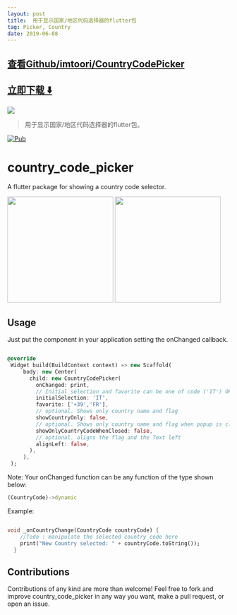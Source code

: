 ```yaml
---
layout: post
title:  用于显示国家/地区代码选择器的flutter包
tag: Picker, Country
date: 2019-06-08
---
```


 

## [查看Github/imtoori/CountryCodePicker](http://github.com/imtoori/CountryCodePicker)
## [立即下载 ️⬇️ ](https://codeload.github.com/imtoori/CountryCodePicker/zip/master) 


 
![](https://flutterawesome.com/content/images/2019/03/country_code_pickerc.jpg)
 
>
> 用于显示国家/地区代码选择器的flutter包。
>

 
[![Pub](https://img.shields.io/badge/Pub-1.1.5-orange.svg)](https://pub.dartlang.org/packages/country_code_picker)

# country_code_picker

A flutter package for showing a country code selector.

<img src="https://raw.githubusercontent.com/Salvatore-Giordano/CountryCodePicker/master/screenshots/screen1.png" width="240"/>
<img src="https://raw.githubusercontent.com/Salvatore-Giordano/CountryCodePicker/master/screenshots/screen2.png" width="240"/>

## Usage

Just put the component in your application setting the onChanged callback.

```dart

@override
 Widget build(BuildContext context) => new Scaffold(
     body: new Center(
       child: new CountryCodePicker(
         onChanged: print,
         // Initial selection and favorite can be one of code ('IT') OR dial_code('+39')
         initialSelection: 'IT',
         favorite: ['+39','FR'],
         // optional. Shows only country name and flag
         showCountryOnly: false,
         // optional. Shows only country name and flag when popup is closed.
         showOnlyCountryCodeWhenClosed: false,
         // optional. aligns the flag and the Text left
         alignLeft: false,
       ),
     ),
 );

```

Note: Your onChanged function can be any function of the type shown below:

```dart
(CountryCode)->dynamic

```

Example:

```dart

void _onCountryChange(CountryCode countryCode) {
    //Todo : manipulate the selected country code here
    print("New Country selected: " + countryCode.toString());
  }

```

## Contributions

Contributions of any kind are more than welcome! Feel free to fork and improve country_code_picker in any way you want, make a pull request, or open an issue.

